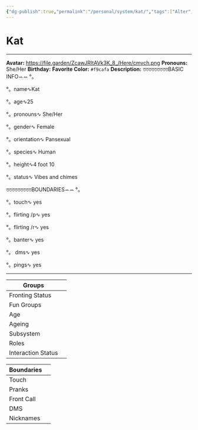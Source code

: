 ```yaml
---
{"dg-publish":true,"permalink":"/personal/system/kat/","tags":["Alter","System"]}
---
```



# Kat
---
**Avatar:** https://file.garden/ZcawJRItAVk3K_8_/Here/cmvch.png
**Pronouns:** She/Her
**Birthday:** 
**Favorite Color:** `#f9cafa`
**Description:** তততততততততBASIC INFOꕀꕀ °。



°。name∿Kat



°。age∿25



°。pronouns∿ She/Her



°。gender∿ Female



°。orientation∿ Pansexual



°。species∿ Human



°。height∿4 foot 10



°。status∿ Vibes and chimes





তততততততততBOUNDARIESꕀꕀ °。



 °。touch∿ yes



 °。flirting /p∿ yes



 °。flirting /r∿ yes



 °。banter∿ yes



°。 dms∿ yes



 °。pings∿ yes


---

| Groups             |     |
| ------------------ | --- |
| Fronting Status    |     |
| Fun Groups         |     |
| Age                |     |
| Ageing             |     |
| Subsystem          |     |
| Roles              |     |
| Interaction Status |     |

| Boundaries |     |
| ---------- | --- |
| Touch      |     |
| Pranks     |     |
| Front Call |     |
| DMS        |     |
| Nicknames  |     |
